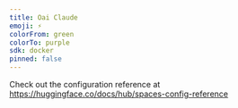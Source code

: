 ```yaml
---
title: Oai Claude
emoji: ⚡
colorFrom: green
colorTo: purple
sdk: docker
pinned: false
---
```


Check out the configuration reference at https://huggingface.co/docs/hub/spaces-config-reference
